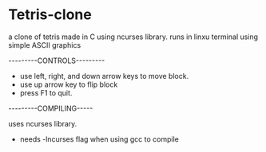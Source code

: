 # Tetris-clone
a clone of tetris made in C using ncurses library. runs in linxu terminal using simple ASCII graphics 

---------CONTROLS---------
- use left, right, and down arrow keys to move block.
- use up arrow key to flip block
- press F1 to quit.



---------COMPILING-----

uses ncurses library.
- needs -lncurses flag when using gcc to compile
